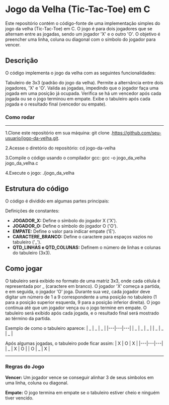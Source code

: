 # Jogo da Velha (Tic-Tac-Toe) em C

Este repositório contém o código-fonte de uma implementação simples do jogo da velha (Tic-Tac-Toe) em C.
O jogo é para dois jogadores que se alternam entre as jogadas, sendo um jogador 'X' e o outro 'O'. O objetivo é preencher uma linha, coluna ou diagonal com o símbolo do jogador para vencer.

## Descrição
O código implementa o jogo da velha com as seguintes funcionalidades:

Tabuleiro de 3x3 (padrão do jogo da velha).
Permite a alternância entre dois jogadores, 'X' e 'O'.
Valida as jogadas, impedindo que o jogador faça uma jogada em uma posição já ocupada.
Verifica se há um vencedor após cada jogada ou se o jogo terminou em empate.
Exibe o tabuleiro após cada jogada e o resultado final (vencedor ou empate).

### Como rodar
---
1.Clone este repositório em sua máquina:
git clone  .https://github.com/seu-usuario/jogo-da-velha.git.

2.Acesse o diretório do repositório:
cd jogo-da-velha

3.Compile o código usando o compilador gcc:
gcc -o jogo_da_velha jogo_da_velha.c

4.Execute o jogo:
./jogo_da_velha

## Estrutura do código
O código é dividido em algumas partes principais:

Definições de constantes:

* **JOGADOR_X:**  Define o símbolo do jogador X ('X').
* **JOGADOR_O:**  Define o símbolo do jogador O ('O').
* **EMPATE:**  Define o valor para indicar empate ('E').
* **CARACTERE_BRANCO:**  Define o caractere para espaços vazios no tabuleiro ('_').
* **QTD_LINHAS e QTD_COLUNAS:** Definem o número de linhas e colunas do tabuleiro (3x3).

## Como jogar
O tabuleiro será exibido no formato de uma matriz 3x3, onde cada célula é representada por _ (caractere em branco).
O jogador 'X' começa a partida, e em seguida, o jogador 'O' joga.
Durante sua vez, cada jogador deve digitar um número de 1 a 9 correspondente a uma posição no tabuleiro (1 para a posição superior esquerda, 9 para a posição inferior direita).
O jogo continua até que um jogador vença ou o jogo termine em empate.
O tabuleiro será exibido após cada jogada, e o resultado final será mostrado ao término da partida.

Exemplo de como o tabuleiro aparece:
| _ | _ | _ |
|---|---|---|
| _ | _ | _ |
| _ | _ | _ |


Após algumas jogadas, o tabuleiro pode ficar assim:
| X | O | X |
|---|---|---|
| _ | X | O |
| O | _ | X |

---
### Regras do Jogo
**Vencer:** Um jogador vence se conseguir alinhar 3 de seus símbolos em uma linha, coluna ou diagonal.

**Empate:** O jogo termina em empate se o tabuleiro estiver cheio e ninguém tiver vencido.
